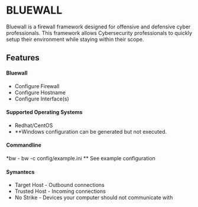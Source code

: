 BLUEWALL
======

Bluewall is a firewall framework designed for offensive and defensive cyber professionals.
This framework allows Cybersecurity professionals to quickly setup their environment while 
staying within their scope.

Features
--------
#### Bluewall
*   Configure Firewall
*   Configure Hostname
*   Configure Interface(s)

#### Supported Operating Systems
*   Redhat/CentOS
*	**Windows configuration can be generated but not executed.


#### Commandline
*bw - bw -c config/example.ini
**	See example configuration

#### Symantecs
* Target Host - Outbound connections
* Trusted Host - Incoming connections
* No Strike - Devices your computer should not communicate with
